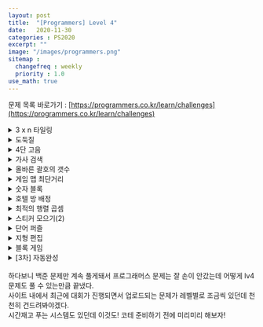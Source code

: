 ```yaml
---
layout: post
title:  "[Programmers] Level 4"
date:   2020-11-30
categories : PS2020
excerpt: ""
image: "/images/programmers.png"
sitemap :
  changefreq : weekly
  priority : 1.0
use_math: true
---
```

문제 목록 바로가기 : [https://programmers.co.kr/learn/challenges](https://programmers.co.kr/learn/challenges)<br>

<!-- 3 x n 타일링 -->
<details>
<summary>3 x n 타일링</summary>
<div markdown="1">
Link : [https://programmers.co.kr/learn/courses/30/lessons/12902](https://programmers.co.kr/learn/courses/30/lessons/12902)<br>

### solution
<script src="https://gist.github.com/yooniversal/ebbce395b9987916a21e96f065d1c06b.js"></script>

[참고 링크](https://algorithmist.com/wiki/UVa_10918_-_Tri_Tiling)

</div>
</details>

<!-- 도둑질 -->
<details>
<summary>도둑질</summary>
<div markdown="1">
Link : [https://programmers.co.kr/learn/courses/30/lessons/42897](https://programmers.co.kr/learn/courses/30/lessons/42897)<br>

### solution
<script src="https://gist.github.com/yooniversal/8a7786a556a40fabed23a5bd4181da8e.js"></script>

이웃한 집들을 선택할 수 없는 상황에서 최댓값을 취할 수 있도록 집을 선택해야 한다.<br>
처음에 시작했는지 여부가 마지막 집을 선택할 수 있는지 여부를 나타낸다. 때문에 이를 인자로 나타내줘야 한다.<br>
dp[i][start] : i번째 집을 선택 + 시작점을 선택했는지 여부<br>
start 유무가 점화식에 영향을 주진 않는다. 현재 위치를 선택하는지 선택하지 않는지로 나눌 수 있다.<br>
$$dp[i] = max(dp[i-2]+money[i], dp[i-1])$$

</div>
</details>

<!-- 4단 고음 -->
<details>
<summary>4단 고음</summary>
<div markdown="1">
Link : [https://programmers.co.kr/learn/courses/30/lessons/1831](https://programmers.co.kr/learn/courses/30/lessons/1831)<br>

### solution
<script src="https://gist.github.com/yooniversal/9c456e8dadda0e23ab5319ba813a75db.js"></script>

곱하기 뒤에는 더하기 2개가 나와야 한다. 하지만 꼭 곱하기와 붙어있을 필요는 없다.<br>
n의 범위가 굉장히 크기 때문에 일일이 구현해서 탐색하기에는 너무 케이스가 많다.<br>
배열로 선언해서 처리하기에도 메모리, 시간 문제가 있으므로 수식으로 해결해줘야 한다.<br>
1부터 시작하지 않고 끝에서부터 시작하도록 하며, 더하기(plus)가 2개 이상이고 3으로 나누어 떨어지면 나눠준다.<br>
그렇지 않은 경우는 현재 값을 1씩 빼면서 더하기를 1씩 증가시키면서 재귀를 돌려준다.<br>
<br>
1에서 n으로가 아닌 n에서 1로 간다고 생각을 해봐야 한다.<br>
현재 더하기(plus)의 갯수가 4이라면 (모르는 상태)++++ 인데 곱하기가 2개 등장해야 하므로 값은 $$3^2$$가 된다.<br>
일반화 하면 현재 값이 cur일 때 $$3^{\frac{plus}{2}} <= cur$$이어야 한다.<br>
이를 성립하지 않으면 더 이상 진행할 수 없으므로 바로 리턴해 커팅해주면 통과할 수 있다.

</div>
</details>

<!-- 가사 검색 -->
<details>
<summary>가사 검색</summary>
<div markdown="1">
Link : [https://programmers.co.kr/learn/courses/30/lessons/60060](https://programmers.co.kr/learn/courses/30/lessons/60060)<br>

### solution
<script src="https://gist.github.com/yooniversal/8545ffc3609f213d3a7294aad0629add.js"></script>

범위가 너무 커서 설마설마 했는데.. **트라이 알고리즘**으로 풀어야 한다.<br>
솔직히 한 번 경험해보자는 목적으로 공부했었던 알고리즘인데 코테 문제로 버젓이 나올지 몰랐다.<br>
직접 구현할 자신이 없어서 예전에 백준에서 썼던 코드를 조금 긁어서 썼다. ㅠㅠ<br>
신박하면서도 난이도가 높다는 생각이 들었었는데 코테 영역에 들어오다니..<br>
<br>
[트라이 알고리즘](https://namu.wiki/w/%ED%8A%B8%EB%9D%BC%EC%9D%B4)에 대한 자세한 설명은 생략한다.<br>
간만에 만져보는 알고리즘이어서 삐걱삐걱대며 풀었는데 유의하면 좋은 점이 크게 3가지 정도 있는 것 같다.<br>
물론 트라이 알고리즘으로 푼다는게 전제다.<br>
<br>
1. 구조체 Trie의 지역 변수에 SIZE를 배열로 선언해 길이를 인덱스랑 매핑시켜 구하면 TLE를 받는다.<br>
words[i]의 길이는 최대 1만이므로 root를 1만개 만들어 놓고 이 인덱스에 words[i]의 길이를 매핑하자.<br>
그럼 정확성 테스트에서 메모리는 거의 10MB 안쪽으로 들어올 것이다. (전자로 풀면 900MB가 넘기도 한다)<br>
<br>
2. 구글링해서 코드를 긁어와 푸는 경우라면 대부분 string을 받는 인자에 레퍼런스(&)가 붙어있겠지만<br>
웃기게도 내가 예전에 썼던 코드에서는 &가 붙어있지 않았다..! 이 부분은 속도에 **분명히** 영향을 준다.<br>
<br>
3. 설명에도 포함돼있는 내용이지만 놓치기 쉬운 문자열이 있다. 바로 ?로만 이루어져 있는 문자열이다.<br>
이 부분을 예외 처리해주지 않으면 당연하게도 AC를 받을 수 없다. 어렵지 않으니 꼭 처리해주자.

</div>
</details>

<!-- 올바른 괄호의 갯수 -->
<details>
<summary>올바른 괄호의 갯수</summary>
<div markdown="1">
Link : [https://programmers.co.kr/learn/courses/30/lessons/12929](https://programmers.co.kr/learn/courses/30/lessons/12929)<br>

### solution
<script src="https://gist.github.com/yooniversal/21bd962e7604371bbf36a55d6c3e1839.js"></script>

DP로 풀 수 있다. Level 4에 실려있는데 비해서 굉장히 쉬운 편.<br>
a를 괄호의 갯수, b를 총합(열린 괄호는 +1, 닫힌 괄호는 -1)이라 하면 점화식은 다음과 같다.<br>
$$f(a, b) = f(a-1, b-1) + f(a-1, b+1)$$

</div>
</details>

<!-- 게임 맵 최단거리 -->
<details>
<summary>게임 맵 최단거리</summary>
<div markdown="1">
Link : [https://programmers.co.kr/learn/courses/30/lessons/1844](https://programmers.co.kr/learn/courses/30/lessons/1844)<br>

### solution
<script src="https://gist.github.com/yooniversal/92980518a3e0fc0dc0c6d97e7931bf81.js"></script>

BFS 기본 유형.<br>
개인적인 생각이지만 Level 4에 있을 문제는 아닌듯 하다.

</div>
</details>

<!-- 숫자 블록 -->
<details>
<summary>숫자 블록</summary>
<div markdown="1">
Link : [https://programmers.co.kr/learn/courses/30/lessons/12923](https://programmers.co.kr/learn/courses/30/lessons/12923)<br>

### solution
<script src="https://gist.github.com/yooniversal/4e507e45ae7098b3a4f376fb65527876.js"></script>

[begin, end]에 있는 값을 idx라 했을 때 idx로 나누어지는 (idx를 제외한) 가장 큰 약수를 구해야 한다.<br>
처음엔 범위도 그렇고 이분 탐색으로 구해볼까 했는데 나누어 떨어지는 조건 말고는 떠오르지 않아서<br>
이리저리 건드려보다가 이분 탐색으로 푸는건 포기했다. (애초에 풀 수 있는 방법인지 의문이다)<br>
<br>
그래서 직접 약수를 구하는 방법으로 접근해보자는 생각에 에라토스테네스의 체에서 아이디어를 가져왔다.<br>
어떤 수 $$N$$이 있을 때 이 수의 약수를 판별하는데는 $$O(\sqrt{N})$$의 시간이 걸린다. (solve())<br>
따라서 효율성 테스트도 무리없이 통과할 수 있었다.<br>
begin이 1이면 첫번째 값은 반드시 0이 되고, 블록의 번호는 $$10^7$$까지임에 주의하자.

</div>
</details>

<!-- 호텔 방 배정 -->
<details>
<summary>호텔 방 배정</summary>
<div markdown="1">
Link : [https://programmers.co.kr/learn/courses/30/lessons/64063](https://programmers.co.kr/learn/courses/30/lessons/64063)<br>

### solution
<script src="https://gist.github.com/yooniversal/a1dc4a0c8dbca56efb077989c376d831.js"></script>

Union-Find로 풀 수 있다.<br>
처음엔 k가 $$10^{12}$$까지 커질 수 있다고 하길래 이분 탐색으로 처리하려고 시도해보다 실패했다..<br>
Union-Find는 그래프 문제나 알고리즘에서 Union-Find가 쓰이는 경우(MST 등)말고는 써본 적이 없었는데<br>
이런 경우에서도 쓰일 수 있다는 점이 인상적이었다!<br>
그래프 문제에서만 주로 써봤기 때문에 가장 먼저 언급된 숫자 N이 있으면 N보다 큰 숫자들 중<br>
N과 한 집합으로 묶어야 할 때 N번을 기준으로 묶었었는데 이 문제는 반대로 해줘야 한다.<br>
<br>
가령, 3번과 4번을 집합으로 묶는다고 하면 3번은 4번을 가리키고 4번은 자기 자신을 가리키도록 하면 된다.<br>
이런 컨셉으로 설정해놓으면 문제에서 요구하는 방향과 같다는걸 알 수 있다!<br>
<br>
다만 일반적인 Union-Find는 다른 집합과 엮이지 않은 경우 스스로를 가리키도록 기본값이 설정돼있기 때문에<br>
전처리를 다음과 같이 해주게 된다.<br>
```
for(int i=1; i<=n; ++i)
  uni[i] = i;
```
근데 이 문제는 방 번호가 $$10^{12}$$까지 커질 수 있다. 이런 전처리를 해주게되면 틀림없이 TLE를 받게 된다.<br>
방 번호가 1번부터 시작하고 기본값은 모두 0이므로 위와 같은 전처리를 해주지 말고 **기본값인 0**을 이용하자.<br>
그럼 본인의 집합을 찾는(부모를 찾는) 함수 find()는 다음과 같이 설정하면 된다.<br>
```
ll find(ll n){
    if(uni[n] == 0) return n; //원래는 if(uni[n] == n)
    return uni[n] = find(uni[n]);
}
```
서로 같은 집합으로 묶어주는 하는 함수 make_union()는 방 번호가 큰 쪽으로 향하도록 수정해주면 된다.<br>
```
void make_union(ll a, ll b){
    ll pa = find(a), pb = find(b);
    if(pa>pb){ //원래는 pa<pb
        uni[b] = pa;
    }
    else
        uni[a] = pb;
}
```
<br>
위에서 말했듯이 집합(부모)이 설정되지 않았다면 uni[n]=0이고, find(n)는 n를 반환하게 된다.<br>
고객이 n번 방을 원하는데 빈 방이라면(if(find(n)==n)) find(n)을 다음 칸(n+1)의 집합(부모)와 엮어줘야 한다.<br>
따라서 다음과 같이 처리해주자.<br>
```
if(find(room_number[i]) == room_number[i]){
    answer[i] = room_number[i];
    make_union(room_number[i], room_number[i]+1);
}
```
이미 있는 방이라면 다음과 같이 처리해주면 되겠다.<br>
```
else{
    answer[i] = find(room_number[i]);
    make_union(find(room_number[i]), find(room_number[i])+1);
}
```

</div>
</details>

<!-- 최적의 행렬 곱셈 -->
<details>
<summary>최적의 행렬 곱셈</summary>
<div markdown="1">
Link : [https://programmers.co.kr/learn/courses/30/lessons/12942](https://programmers.co.kr/learn/courses/30/lessons/12942)<br>

### solution
<script src="https://gist.github.com/yooniversal/a4b30bc9406fbc76fc683ba450204702.js"></script>

백준에서 비슷한 문제를 풀었던 기억이 있어서 바로 DP로 접근했다.<br>
구간의 왼쪽을 $$l$$, 오른쪽을 $$r$$, 중간에 나누는 지점을 $$m(\in [l, r))$$로 설정했다.<br>
$$f(l, r)$$를 **구간 $$[l, r]$$에서 행렬 곱셈의 최솟값**이라 하면 점화식은 다음과 같이 설정할 수 있다.<br>
$$f(l, r) = max(f(l, m)+f(m+1, r)+matrix_sizes[l][0]\times matrix_sizes[m][1]\times matrix_sizes[r][1])$$

</div>
</details>

<!-- 스티커 모으기(2) -->
<details>
<summary>스티커 모으기(2)</summary>
<div markdown="1">
Link : [https://programmers.co.kr/learn/courses/30/lessons/12971](https://programmers.co.kr/learn/courses/30/lessons/12971)<br>

### solution
<script src="https://gist.github.com/yooniversal/81d6c3b8c46489cb51411f5b9486ab98.js"></script>

프로그래머스 lv4에 있는 [도둑질](https://programmers.co.kr/learn/courses/30/lessons/42897)과 풀이가 같다.<br>
다만 도둑질은 N>=3 이고 이 문제는 N>=1임에 주의.

</div>
</details>

<!-- 단어 퍼즐 -->
<details>
<summary>단어 퍼즐</summary>
<div markdown="1">
Link : [https://programmers.co.kr/learn/courses/30/lessons/12983](https://programmers.co.kr/learn/courses/30/lessons/12983)<br>

### solution
<script src="https://gist.github.com/yooniversal/ae9182ccc9b5f9a9f411a2de3d9024a2.js"></script>

간단한 DP 문제.<br>
dp[i] : 문자열 t에서 [0, i)까지 만드는데 필요한 문자열(str)의 최소 갯수<br>
$$if(match): dp[i+str_len] = dp[i]+1$$

</div>
</details>

<!-- 지형 편집 -->
<details>
<summary>지형 편집</summary>
<div markdown="1">
Link : [https://programmers.co.kr/learn/courses/30/lessons/12984](https://programmers.co.kr/learn/courses/30/lessons/12984)<br>

### solution
<script src="https://gist.github.com/yooniversal/bb6958c43dfd3a43a559e06d13eb023e.js"></script>

브루트 포스로 처음에 풀었는데 TLE를 받았다.<br>
백준에서 브루트 포스로 풀 수 있는 비슷한 문제는 [여기](https://www.acmicpc.net/problem/18111)에 있다.<br>
시간을 어떻게 줄일 수 있을까 고민을 하다가 잘 모르겠어서 검색을 해봤는데 이분 탐색으로 푸는 풀이가 있었다.<br>
일단 답이 나올 수 있는 하한과 상한은 land에 있는 최솟값(lf)과 최댓값(hf)이 된다.<br>
그렇다면 [lf, hf]에서 이분 탐색으로 답을 구해줘야 한다는건 알겠는데, 기준이 없어서 좀 당황스러웠다.<br>
어떻게 기준을 잡아야 할지 보니 현재 층을 cur, 현재 층으로 편집할 때 드는 비용을 f(cur)이라 하면<br>
f(cur)과 f(cur+1)의 대소 비교를 통해 어느 쪽이 더 많이 들 것인지 정해졌다면 바운더리를 좁혀갈 수 있다.<br>
즉, $$f(cur)<f(cur+1)$$일 때 항상 $$f(cur)<f(cur+k), k>1$$를 만족한다. (반대도 당연히 성립)<br>
최종적으로 이분 탐색을 통해 최적의 층(Floor)을 찾아준 뒤 f(Floor)을 반환해주면 되겠다.<br>
<br>
같은 로직으로 이렇게 저렇게 풀어봤는데 큰 차이가 없는 코드에서 TLE를 여러번 받았었다.<br>
계속 효율성 테스트 4번에서 걸렸는데, 다른 효율성 테스트에서는 다른 코드 결과와 별로 다르지 않았던 걸로 보아서<br>
시간 제한이 굉장히 빡빡한걸로 조심스럽게 예상해본다.<br>
문제 없이 한 번에 통과한 분들도 분명 많이 계시겠지만 나같은 경우 시간 복잡도상으로 차이가 없는 코드였는데<br>
계속 통과를 못해서 시간을 버린 케이스라(..) 솔직히 굉장히 마음에 안드는 문제다. 😠

</div>
</details>

<!-- 블록 게임 -->
<details>
<summary>블록 게임</summary>
<div markdown="1">
Link : [https://programmers.co.kr/learn/courses/30/lessons/42894](https://programmers.co.kr/learn/courses/30/lessons/42894)<br>

<details>
<summary>소스 코드</summary>
<div markdown="1">
### solution
<script src="https://gist.github.com/yooniversal/fe11778f6c5d7f4d7a0a88107c656850.js"></script>
</div>
</details>
<br>
하드코딩 하는 것 말고는 좋은 방법이 떠오르질 않아서 접어놨습니다.<br>
<br>
구현 문제. 생각보다 시간이 오래 걸렸고 허를 찌르는 반례를 만나서 시간도 좀 걸렸다.<br>
4개의 1x1 블록으로 구성된 도형 4개를 회전하면 12가지가 나오지만 속을 꽉 채울 수 있는 도형은 5가지 뿐이다.<br>
위에서 1x1 블록을 쌓을 수 있도록 열려있는 도형만 찾으면 된다. 이 케이스들을 찾으려고 solve 1~5 함수를 만들었다.<br>
탐색은 맨 위의 행부터 맨 아래 행까지 탐색하도록 하고 블럭을 발견하면 solve()를 통해 열린 도형인지 체크한다.<br>
만약 열린 도형이 맞다면 **쌓아야 하는 부분**에서 첫 번째 행까지 블록이 없는지 체크(highest())하고<br>
없다면 채울 수 있는 도형이므로 답을 갱신하고 블록이 차지하고 있던 값을 모두 0(빈 칸)으로 돌려준다.<br>
처음에 탐색할 때 도형을 발견할 때까지 같은 열에서 행을 위에서 아래로 훑어가는데 **발견하고 멈추면 안된다**.<br>
이 부분때문에 바로 AC를 받지 못했는데 이 부분때문에 막힌다면 [이 글](https://programmers.co.kr/questions/14616)을 참고해보길 바람.<br>
<br>
블럭에 닿는 부분이 어느 부분인지 모르기 때문에 위치가 어디냐에 따라 탐색해야 하는 다음 좌표값을 다르게 설정해주느라<br>
하드코딩이 돼버렸는데 좀 찝찝하다. 실전에서 이 문제를 만났으면 푸는건 둘째치고 멘탈부터 나갔을거 같다.

</div>
</details>

<!-- [3차] 자동완성 -->
<details>
<summary>[3차] 자동완성</summary>
<div markdown="1">
Link : [https://programmers.co.kr/learn/courses/30/lessons/17685](https://programmers.co.kr/learn/courses/30/lessons/17685)<br>

### solution
<script src="https://gist.github.com/yooniversal/c69dd087129739c4a686e01c412a5dd4.js"></script>

Trie 알고리즘으로 풀었다.<br>
지역 변수로 문자열이 끝나는 위치임을 의미하는 finish 외에<br>
단어가 끝난 흔적이 있는지를 의미하는 WORDFIN, 현재 경로에서 등록된 단어의 갯수를 의미하는 SIZE를 추가했다.<br>
기저 사례로는 finish가 true일 때 또는 SIZE가 1일 때 단어가 1개임을 의미하므로 값을 바로 리턴하도록 했고<br>
이외의 경우는 연결된 경로를 탐색(DFS)하도록 했다.

</div>
</details>

<br>
하다보니 백준 문제만 계속 풀게돼서 프로그래머스 문제는 잘 손이 안갔는데 어떻게 lv4 문제도 풀 수 있는만큼 끝냈다.<br>
사이트 내에서 최근에 대회가 진행되면서 업로드되는 문제가 레벨별로 조금씩 있던데 천천히 건드려봐야겠다.<br>
시간재고 푸는 시스템도 있던데 이것도! 코테 준비하기 전에 미리미리 해보자!

<script src="https://utteranc.es/client.js"
        repo="yooniversal/blog-comments"
        issue-term="pathname"
        theme="github-light"
        crossorigin="anonymous"
        async>
</script>
